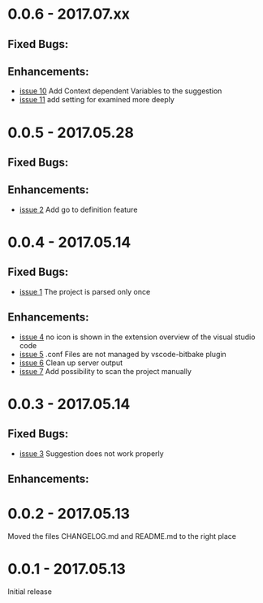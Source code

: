 
# 0.0.6 - 2017.07.xx
## Fixed Bugs:

## Enhancements:
  - [issue 10](https://github.com/EugenWiens/vscode-bitbake/issues/10) Add Context dependent Variables to the suggestion
  - [issue 11](https://github.com/EugenWiens/vscode-bitbake/issues/11) add setting for examined more deeply

# 0.0.5 - 2017.05.28
## Fixed Bugs:

## Enhancements:
  - [issue 2](https://github.com/EugenWiens/vscode-bitbake/issues/2) Add go to definition feature

# 0.0.4 - 2017.05.14
## Fixed Bugs:
  - [issue 1](https://github.com/EugenWiens/vscode-bitbake/issues/1) The project is parsed only once

## Enhancements:
  - [issue 4](https://github.com/EugenWiens/vscode-bitbake/issues/4) no icon is shown in the extension overview of the visual studio code
  - [issue 5](https://github.com/EugenWiens/vscode-bitbake/issues/5) .conf Files are not managed by vscode-bitbake plugin
  - [issue 6](https://github.com/EugenWiens/vscode-bitbake/issues/6) Clean up server output
  - [issue 7](https://github.com/EugenWiens/vscode-bitbake/issues/7) Add possibility to scan the project manually

# 0.0.3 - 2017.05.14
## Fixed Bugs:
  - [issue 3](https://github.com/EugenWiens/vscode-bitbake/issues/3)
    Suggestion does not work properly

## Enhancements:

# 0.0.2 - 2017.05.13
  Moved the files CHANGELOG.md and README.md to the right place

# 0.0.1 - 2017.05.13
  Initial release


